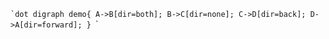 <!--
 * @Description:
 * @Version: 2.0
 * @Autor: FloatingDream
 * @Date: 2023-05-17 20:30:51
 * @LastEditors: FloatingDream
 * @LastEditTime: 2023-05-20 22:31:26
-->



``​`dot
digraph demo{
    A->B[dir=both];
    B->C[dir=none];
    C->D[dir=back];
    D->A[dir=forward];
}
``​`

